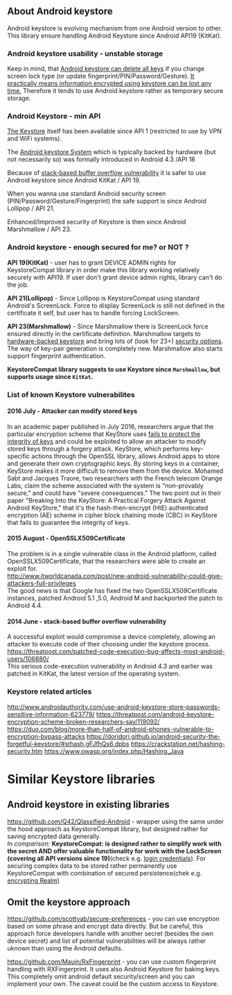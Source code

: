 ## About Android keystore ##

Android keystore is evolving mechanism from one Android version to other.
This library ensure handling Android Keystore since Android API19 (KitKat).


### Android keystore usability - unstable storage ###
Keep in mind, that [Android keystore can delete all keys](https://code.google.com/p/android/issues/detail?id=61989)
if you change screen lock type (or update fingerprint/PIN/Password/Gesture).
[It practically means information encrypted using keystore can be lost any time.](https://doridori.github.io/android-security-the-forgetful-keystore/#sthash.gFJfhQs6.dpbs)
Therefore it tends to use Android keystore rather as temporary secure storage.



### Android Keystore - min API ###
[The Keystore](https://developer.android.com/reference/java/security/KeyStore.html) itself has been available since API 1 (restricted to use by VPN and WiFi systems).

The [Android keystore System](https://developer.android.com/training/articles/keystore.html) which is typically
backed by hardware (but not necessarily so) was formally introduced in Android 4.3 /API 18

Because of [stack-based buffer overflow vulnerability](https://threatpost.com/patched-code-execution-bug-affects-most-android-users/106880/)
it is safer to use Android keystore since Android KitKat / API 19.

When you wanna use standard Android security screen (PIN/Password/Gesture/Fingerprint) the safe support is since Android Lollipop / API 21.

Enhanced/Improved security of Keystore is then since Android Marshmallow / API 23.

### Android keystore - enough secured for me? or NOT ? ###

**API 19(KitKat)** - user has to grant DEVICE ADMIN rights for KeystoreCompat library in order make this library working relatively securely with API19.
If user don't grant device admin rights, library can't do the job.

**API 21(Lollipop)** - Since Lollipop is KeystoreCompat using standard Android's ScreenLock.
Force to display ScreenLock is still not defined in the certificate it self,
but user has to handle forcing LockScreen.

**API 23(Marshmallow)** - Since Marshmallow there is ScreenLock force ensured directly in the certificate definition.
Marshmallow targets to [hardware-backed keystore](https://source.android.com/security/keystore/) and bring lots of (look for 23+)
[security options](https://developer.android.com/training/articles/keystore.html).
The way of key-pair generation is completely new. Marshmallow also starts support fingerprint authentication.

**KeystoreCompat library suggests to use Keystore since `Marshmallow`, but supports usage since `KitKat`.**

### List of known Keystore vulnerabilites ###

#### 2016 July - Attacker can modify stored keys  ####

In an academic paper published in July 2016, researchers argue that the particular encryption scheme that KeyStore uses
[fails to protect the integrity of keys](https://threatpost.com/android-keystore-encryption-scheme-broken-researchers-say/119092/)
and could be exploited to allow an attacker to modify stored keys through a forgery attack.
KeyStore, which performs key-specific actions through the OpenSSL library,
allows Android apps to store and generate their own cryptographic keys.
By storing keys in a container, KeyStore makes it more difficult to remove them from the device.
Mohamed Sabt and Jacques Traore, two researchers with the French telecom Orange Labs,
claim the scheme associated with the system is "non-provably secure," and could have "severe consequences."
The two point out in their paper "Breaking Into the KeyStore: A Practical Forgery Attack Against Android KeyStore,"
that it's the hash-then-encrypt (HtE) authenticated encryption (AE) scheme in cipher block chaining mode (CBC)
in KeyStore that fails to guarantee the integrity of keys.

#### 2015 August - OpenSSLX509Certificate ####
The problem is in a single vulnerable class in the Android platform, called OpenSSLX509Certificate,
that the researchers were able to create an exploit for.<br/>
http://www.itworldcanada.com/post/new-android-vulnerability-could-give-attackers-full-privileges <br/>
The good news is that Google has fixed the two OpenSSLX509Certificate instances,
patched Android 5.1 ,5.0, Android M and backported the patch to Android 4.4.

#### 2014 June - stack-based buffer overflow vulnerability ####
A successful exploit would compromise a device completely,
allowing an attacker to execute code of their choosing under the keystore process.<br />
https://threatpost.com/patched-code-execution-bug-affects-most-android-users/106880/ <br/>
This serious code-execution vulnerability in Android 4.3 and earlier was patched in KitKat,
the latest version of the operating system.


### Keystore related articles ###
http://www.androidauthority.com/use-android-keystore-store-passwords-sensitive-information-623779/
https://threatpost.com/android-keystore-encryption-scheme-broken-researchers-say/119092/
https://duo.com/blog/more-than-half-of-android-phones-vulnerable-to-encryption-bypass-attacks
https://doridori.github.io/android-security-the-forgetful-keystore/#sthash.gFJfhQs6.dpbs
https://crackstation.net/hashing-security.htm
https://www.owasp.org/index.php/Hashing_Java

# Similar Keystore libraries

## Android keystore in existing libraries ##
https://github.com/Q42/Qlassified-Android - wrapper using the same under the hood approach as KeystoreCompat library,
but designed rather for saving encrypted data generally.<br/>
_In comparison:_ **KeystoreCompat: is designed rather to simplify work with the secret AND offer valuable functionality for work with the LockScreen (covering all API versions since 19)**(check e.g. [login credentials](https://github.com/kotomisak/security-showcase-android)).
For securing complex data to be stored rather permanently use KeystoreCompat with combination of secured persistence(chek e.g. [encrypting Realm](https://github.com/kotomisak/db-showcase-android))

## Omit the keystore approach ##
https://github.com/scottyab/secure-preferences - you can use encryption based on some phrase and encrypt data directly.
But be careful, this approach force developers handle with another secret (besides the own device secret) and list of
potential vulnerabilities will be always rather uknown than using the Android defaults.

https://github.com/Mauin/RxFingerprint - you can use custom fingerprint handling with RXFingerprint.
It uses also Android Keystore for baking keys.
This completely omit android default security/screen and you can implement your own.
The caveat could be the custom access to Keystore.

